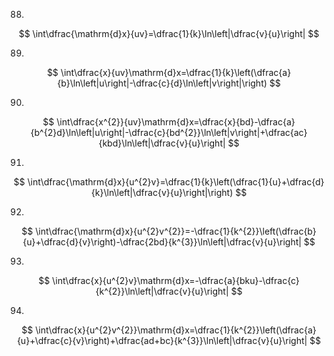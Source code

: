 
88.
$$
\int\dfrac{\mathrm{d}x}{uv}=\dfrac{1}{k}\ln\left|\dfrac{v}{u}\right|
$$

89.
$$
\int\dfrac{x}{uv}\mathrm{d}x=\dfrac{1}{k}\left(\dfrac{a}{b}\ln\left|u\right|-\dfrac{c}{d}\ln\left|v\right|\right) 
$$

90.
$$
\int\dfrac{x^{2}}{uv}\mathrm{d}x=\dfrac{x}{bd}-\dfrac{a}{b^{2}d}\ln\left|u\right|-\dfrac{c}{bd^{2}}\ln\left|v\right|+\dfrac{ac}{kbd}\ln\left|\dfrac{v}{u}\right|
$$

91.
$$
\int\dfrac{\mathrm{d}x}{u^{2}v}=\dfrac{1}{k}\left(\dfrac{1}{u}+\dfrac{d}{k}\ln\left|\dfrac{v}{u}\right|\right) 
$$

92.
$$
\int\dfrac{\mathrm{d}x}{u^{2}v^{2}}=-\dfrac{1}{k^{2}}\left(\dfrac{b}{u}+\dfrac{d}{v}\right)-\dfrac{2bd}{k^{3}}\ln\left|\dfrac{v}{u}\right|
$$

93.
$$
\int\dfrac{x}{u^{2}v}\mathrm{d}x=-\dfrac{a}{bku}-\dfrac{c}{k^{2}}\ln\left|\dfrac{v}{u}\right|
$$

94.
$$
\int\dfrac{x}{u^{2}v^{2}}\mathrm{d}x=\dfrac{1}{k^{2}}\left(\dfrac{a}{u}+\dfrac{c}{v}\right)+\dfrac{ad+bc}{k^{3}}\ln\left|\dfrac{v}{u}\right|
$$
